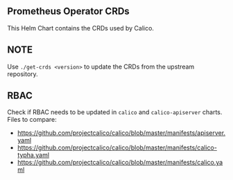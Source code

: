 Prometheus Operator CRDs
------------------------

This Helm Chart contains the CRDs used by Calico.

## NOTE

Use `./get-crds <version>` to update the CRDs from the upstream repository.

## RBAC

Check if RBAC needs to be updated in `calico` and `calico-apiserver` charts. Files to compare:
- https://github.com/projectcalico/calico/blob/master/manifests/apiserver.yaml
- https://github.com/projectcalico/calico/blob/master/manifests/calico-typha.yaml
- https://github.com/projectcalico/calico/blob/master/manifests/calico.yaml
